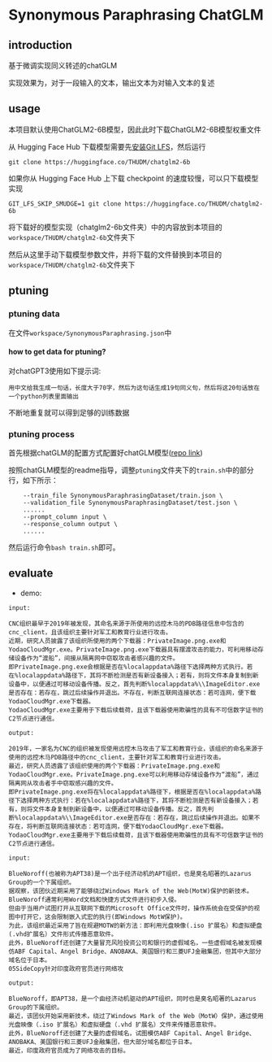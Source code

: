 # Synonymous Paraphrasing ChatGLM

## introduction

基于微调实现同义转述的chatGLM

实现效果为，对于一段输入的文本，输出文本为对输入文本的复述

## usage

本项目默认使用ChatGLM2-6B模型，因此此时下载ChatGLM2-6B模型权重文件

从 Hugging Face Hub 下载模型需要先[安装Git LFS](https://docs.github.com/zh/repositories/working-with-files/managing-large-files/installing-git-large-file-storage)，然后运行

``git clone https://huggingface.co/THUDM/chatglm2-6b``

如果你从 Hugging Face Hub 上下载 checkpoint 的速度较慢，可以只下载模型实现

``GIT_LFS_SKIP_SMUDGE=1 git clone https://huggingface.co/THUDM/chatglm2-6b``

将下载好的模型实现（chatglm2-6b文件夹）中的内容放到本项目的``workspace/THUDM/chatglm2-6b``文件夹下

然后从这里手动下载模型参数文件，并将下载的文件替换到本项目的``workspace/THUDM/chatglm2-6b``文件夹下


## ptuning

### ptuning data

在文件``workspace/SynonymousParaphrasing.json``中

#### how to get data for ptuning?

对chatGPT3使用如下提示词:

``用中文给我生成一句话，长度大于70字，然后为这句话生成19句同义句，然后将这20句话放在一个python列表里面输出``

不断地重复就可以得到足够的训练数据

### ptuning process

首先根据chatGLM的配置方式配置好chatGLM模型([repo link](https://github.com/THUDM/ChatGLM2-6B))

按照chatGLM模型的readme指导，调整``ptuning``文件夹下的``train.sh``中的部分行，如下所示：

```shell
    --train_file SynonymousParaphrasingDataset/train.json \
    --validation_file SynonymousParaphrasingDataset/test.json \
    ......
    --prompt_column input \
    --response_column output \
    ......
```

然后运行命令``bash train.sh``即可。

## evaluate

- demo:

```text
input: 

CNC组织最早于2019年被发现，其命名来源于所使用的远控木马的PDB路径信息中包含的cnc_client，且该组织主要针对军工和教育行业进行攻击。
近期，研究人员披露了该组织所使用的两个下载器：PrivateImage.png.exe和YodaoCloudMgr.exe。PrivateImage.png.exe下载器具有摆渡攻击的能力，可利用移动存储设备作为“渡船”，间接从隔离网中窃取攻击者感兴趣的文件。
即PrivateImage.png.exe会根据是否在%localappdata%路径下选择两种方式执行。若在%localappdata%路径下，其将不断检测是否有新设备接入；若有，则将文件本身复制到新设备中，以便通过可移动设备传播。反之，首先判断%localappdata%\\ImageEditor.exe是否存在：若存在，跳过后续操作并退出。不存在，判断互联网连接状态：若可连网，便下载YodaoCloudMgr.exe下载器。
YodaoCloudMgr.exe主要用于下载后续载荷，且该下载器使用欺骗性的具有不可信数字证书的C2节点进行通信。

output:

2019年，一家名为CNC的组织被发现使用远控木马攻击了军工和教育行业，该组织的命名来源于使用的远控木马PDB路径中的cnc_client，主要针对军工和教育行业进行攻击。
最近，研究人员透露了该组织使用的两个下载器：PrivateImage.png.exe和YodaoCloudMgr.exe。PrivateImage.png.exe可以利用移动存储设备作为“渡船”，通过隔离网从攻击者手中窃取感兴趣的文件。
即PrivateImage.png.exe将在%localappdata%路径下，根据是否在%localappdata%路径下选择两种方式执行：若在%localappdata%路径下，其将不断检测是否有新设备接入；若有，则将文件本身复制到新设备中，以便通过可移动设备传播。反之，首先判断%localappdata%\\ImageEditor.exe是否存在：若存在，跳过后续操作并退出。如果不存在，将判断互联网连接状态：若可连网，便下载YodaoCloudMgr.exe下载器。
YodaoCloudMgr.exe主要用于下载后续载荷，且该下载器使用欺骗性的具有不可信数字证书的C2节点进行通信。
```

```text
input:

BlueNoroff(也被称为APT38)是一个出于经济动机的APT组织，也是臭名昭著的Lazarus Group的一个下属组织。
据观察，该团伙近期采用了能够绕过Windows Mark of the Web(MotW)保护的新技术。BlueNoroff通常利用Word文档和快捷方式文件进行初步入侵。
但由于当用户试图打开从互联网下载的Microsoft Office文件时，操作系统会在受保护的视图中打开它，这会限制嵌入式宏的执行(即Windows MotW保护)。
为此，该组织最近采用了旨在规避MOTW的新方法：即利用光盘映像(.iso 扩展名）和虚拟硬盘(.vhd扩展名）文件形式传播恶意软件。
此外，BlueNoroff还创建了大量冒充风险投资公司和银行的虚假域名，一些虚假域名被发现模仿ABF Capital、Angel Bridge、ANOBAKA、美国银行和三菱UFJ金融集团，但其中大部分域名位于日本。
05SideCopy针对印度政府官员进行网络攻

output:

BlueNoroff，即APT38，是一个由经济动机驱动的APT组织，同时也是臭名昭著的Lazarus Group的下属组织。
最近，该团伙开始采用新技术，绕过了Windows Mark of the Web（MotW）保护，通过使用光盘映像（.iso 扩展名）和虚拟硬盘（.vhd 扩展名）文件来传播恶意软件。
此外，BlueNoroff还创建了大量的虚假域名，试图模仿ABF Capital、Angel Bridge、ANOBAKA、美国银行和三菱UFJ金融集团，但大部分域名都位于日本。
最近，印度政府官员成为了网络攻击的目标。
```